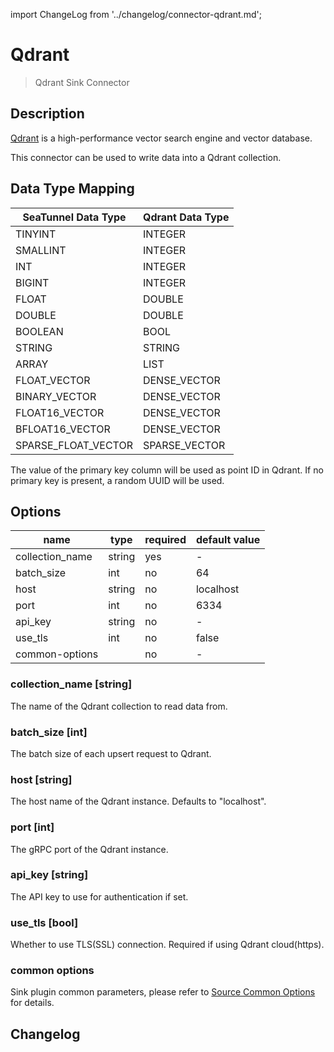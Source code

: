 import ChangeLog from '../changelog/connector-qdrant.md';

# Qdrant

> Qdrant Sink Connector

## Description

[Qdrant](https://qdrant.tech/) is a high-performance vector search engine and vector database.

This connector can be used to write data into a Qdrant collection.

## Data Type Mapping

| SeaTunnel Data Type | Qdrant Data Type |
|---------------------|------------------|
| TINYINT             | INTEGER          |
| SMALLINT            | INTEGER          |
| INT                 | INTEGER          |
| BIGINT              | INTEGER          |
| FLOAT               | DOUBLE           |
| DOUBLE              | DOUBLE           |
| BOOLEAN             | BOOL             |
| STRING              | STRING           |
| ARRAY               | LIST             |
| FLOAT_VECTOR        | DENSE_VECTOR     |
| BINARY_VECTOR       | DENSE_VECTOR     |
| FLOAT16_VECTOR      | DENSE_VECTOR     |
| BFLOAT16_VECTOR     | DENSE_VECTOR     |
| SPARSE_FLOAT_VECTOR | SPARSE_VECTOR    |

The value of the primary key column will be used as point ID in Qdrant. If no primary key is present, a random UUID will be used.

## Options

|      name       |  type  | required | default value |
|-----------------|--------|----------|---------------|
| collection_name | string | yes      | -             |
| batch_size      | int    | no       | 64            |
| host            | string | no       | localhost     |
| port            | int    | no       | 6334          |
| api_key         | string | no       | -             |
| use_tls         | int    | no       | false         |
| common-options  |        | no       | -             |

### collection_name [string]

The name of the Qdrant collection to read data from.

### batch_size [int]

The batch size of each upsert request to Qdrant.

### host [string]

The host name of the Qdrant instance. Defaults to "localhost".

### port [int]

The gRPC port of the Qdrant instance.

### api_key [string]

The API key to use for authentication if set.

### use_tls [bool]

Whether to use TLS(SSL) connection. Required if using Qdrant cloud(https).

### common options

Sink plugin common parameters, please refer to [Source Common Options](../sink-common-options.md) for details.

## Changelog

<ChangeLog />